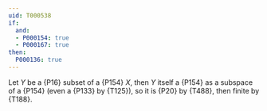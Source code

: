 ```yaml
---
uid: T000538
if:
  and:
  - P000154: true
  - P000167: true
then:
  P000136: true
---
```


Let $Y$ be a {P16} subset of a {P154} $X$, then $Y$ itself a {P154} as a subspace of a {P154} (even a {P133} by {T125}), so it is {P20} by {T488}, then finite by {T188}.
